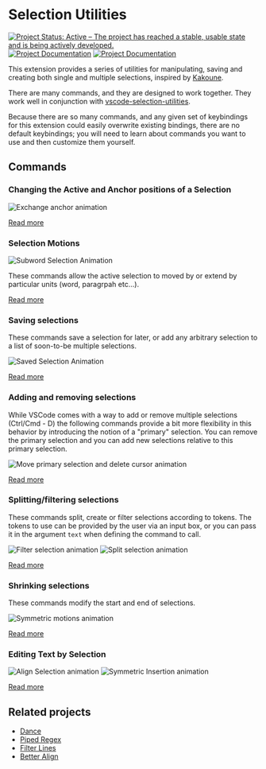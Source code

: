 # Selection Utilities

[![Project Status: Active – The project has reached a stable, usable state and is being actively developed.](https://img.shields.io/badge/Project%20Status-Active-green)](https://www.repostatus.org/#active)
[![Project Documentation](https://img.shields.io/badge/docs-stable-blue)](https://haberdashpi.github.io/vscode-selection-utilities/stable/README.html)
[![Project Documentation](https://img.shields.io/badge/docs-dev-blue)](https://haberdashpi.github.io/vscode-selection-utilities/dev/README.html)

This extension provides a series of utilities for manipulating, saving and creating both single and
multiple selections, inspired by [Kakoune](http://kakoune.org/).

There are many commands, and they are designed to work together. They work well in conjunction with
[vscode-selection-utilities](https://github.com/haberdashPI/vscode-selection-utilities).

Because there are so many commands, and any given set of keybindings for this
extension could easily overwrite existing bindings, there are no default
keybindings; you will need to learn about commands you want to use and then
customize them yourself.

## Commands

### Changing the Active and Anchor positions of a Selection

![Exchange anchor animation](./docs/images/exchange_anchor.gif)

[Read more](https://haberdashpi.github.io/vscode-selection-utilities/stable/exchange.html)

### Selection Motions

![Subword Selection Animation](./docs/images/subword_select.gif)

These commands allow the active selection to moved by or extend by particular units (word,
paragrpah etc...).

[Read more](https://haberdashpi.github.io/vscode-selection-utilities/stable/motions.html)

### Saving selections

These commands save a selection for later, or add any arbitrary selection to a list of
soon-to-be multiple selections. 

![Saved Selection Animation](./docs/images/save_selection.gif)

[Read more](https://haberdashpi.github.io/vscode-selection-utilities/stable/motions.html)

### Adding and removing selections

While VSCode comes with a way to add or remove multiple selections (Ctrl/Cmd - D) the
following commands provide a bit more flexibility in this behavior by introducing the notion
of a "primary" selection. You can remove the primary selection and you can add new
selections relative to this primary selection.

![Move primary selection and delete cursor animation](./docs/images/move_primary_and_delete_cursor.gif)

[Read more](https://haberdashpi.github.io/vscode-selection-utilities/stable/primary.html)

### Splitting/filtering selections

These commands split, create or filter selections according to tokens. The tokens to use can be provided by the user via an input box, or you can pass it in the argument `text` when defining the command to call.

![Filter selection animation](./docs/images/filter_selections_by.gif)
![Split selection animation](./docs/images/split_selection_by.gif)


[Read more](https://haberdashpi.github.io/vscode-selection-utilities/stable/split_filter.html)

### Shrinking selections

These commands modify the start and end of selections.

![Symmetric motions animation](./docs/images/symmetric_motion.gif)

[Read more](https://haberdashpi.github.io/vscode-selection-utilities/stable/shrink.html)

### Editing Text by Selection

![Align Selection animation](./docs/images/align_selections.gif)
![Symmetric Insertion animation](./docs/images/symmetric_insertion.gif)

[Read more](https://haberdashpi.github.io/vscode-selection-utilities/stable/edit_text.html)

## Related projects

- [Dance](https://github.com/71/dance)
- [Piped Regex](https://github.com/akashsaluja/piped-regex-vscode)
- [Filter Lines](https://github.com/everettjf/vscode-filter-line)
- [Better Align](https://github.com/WarWithinMe/better-align)